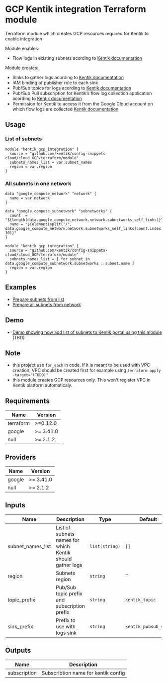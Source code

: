 # GCP Kentik integration Terraform module

Terraform module which creates GCP resources required for Kentik to enable integration

Module enables:
* Flow logs in existing subnets acording to [Kentik documentation](https://kb.kentik.com/Fc12.htm#Fc12-Enable_VPC_Flow_Logs)

Module creates:
* Sinks to gather logs acording to [Kentik documentation](https://kb.kentik.com/Fc12.htm#Fc12-Create_a_New_Topic)
* IAM binding of publisher role to each sink 
* Pub/Sub topics for logs acording to [Kentik documentation](https://kb.kentik.com/Fc12.htm#Fc12-Create_a_New_Topic)
* Pub/Sub Pull subscription for Kentik’s flow log collection application acording to [Kentik documentation](https://kb.kentik.com/Fc12.htm#Fc12-Create_a_Pull_Subscription)
* Permission for Kentik to access it from the Google Cloud account on which flow logs are collected [Kentik documentation](https://kb.kentik.com/Fc12.htm#Fc12-Set_Permissions)

## Usage

### List of subnets

```hcl
module "kentik_gcp_integration" {
  source = "github.com/kentik/config-snippets-cloud/cloud_GCP/terraform/module"
  subnets_names_list = var.subnet_names
  region = var.region
}
```

### All subnets in one network

```hcl
data "google_compute_network" "network" {
  name = var.network
}

data "google_compute_subnetwork" "subnetworks" {
  count  = "${length(data.google_compute_network.network.subnetworks_self_links)}"
  name = "${element(split("/", data.google_compute_network.network.subnetworks_self_links[count.index]), 10)}"
}

module "kentik_gcp_integration" {
  source = "github.com/kentik/config-snippets-cloud/cloud_GCP/terraform/module"
  subnets_names_list = [ for subnet in data.google_compute_subnetwork.subnetworks : subnet.name ]
  region = var.region
}
```

## Examples

* [Prepare subnets from list](examples/subnet-list)
* [Prepare all subnets from network](examples/all-network-subnets)

## Demo
* [Demo showing how add list of subnets to Kentik portal using this module](demo) (TBD)

## Note
* this project use `for_each` in code. If it is meant to be used with VPC creation, VPC should be created first for example using `terraform apply -target="(TODO)"`
* this module creates GCP resources only. This won't register VPC in Kentik platform automaticaly.

## Requirements

| Name | Version |
|------|---------|
| terraform | >=0.12.0 |
| google | >= 3.41.0 |
| null | >= 2.1.2 |

## Providers

| Name | Version |
|------|---------|
| google | >= 3.41.0 |
| null | >= 2.1.2 |

## Inputs

| Name | Description | Type | Default | Required |
|------|-------------|------|---------|:--------:|
| subnet_names_list | List of subnets names for which Kentik should gather logs | `list(string)` | `[]` | yes |
| region | Subnets region | `string` | `` | yes |
| topic_prefix | Pub/Sub topic prefix and subscription prefix | `string` | `kentik_topic` | no |
| sink_prefix | Prefix to use with logs sink | `string` | `kentik_pubsub_sink` | no |



## Outputs

| Name | Description |
|------|-------------|
| subscription | Subscribtion name for kentik config |
